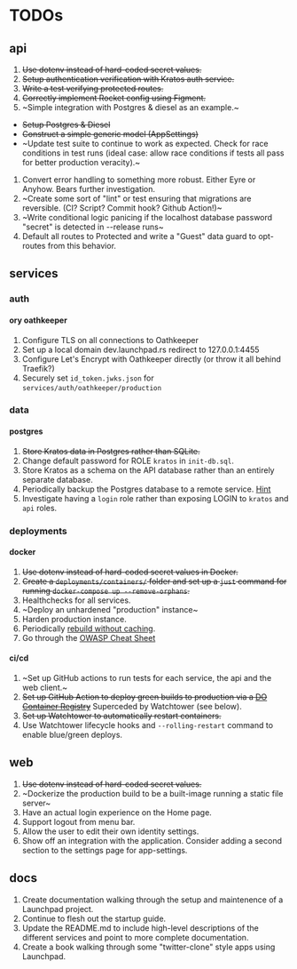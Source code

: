 # TODOs

## api
1. ~~Use dotenv instead of hard-coded secret values.~~
1. ~~Setup authentication verification with Kratos auth service.~~
1. ~~Write a test verifying protected routes.~~
1. ~~Correctly implement Rocket config using Figment.~~
1. ~Simple integration with Postgres & diesel as an example.~
  - ~~Setup Postgres & Diesel~~
  - ~~Construct a simple generic model (AppSettings)~~
  - ~Update test suite to continue to work as expected. Check for race conditions in test runs (ideal case: allow race conditions if tests all pass for better production veracity).~
1. Convert error handling to something more robust. Either Eyre or Anyhow. Bears further investigation.
1. ~Create some sort of "lint" or test ensuring that migrations are reversible. (CI? Script? Commit hook? Github Action!)~
1. ~Write conditional logic panicing if the localhost database password "secret" is detected in --release runs~
1. Default all routes to Protected and write a "Guest" data guard to opt-routes from this behavior.

## services

### auth
#### ory oathkeeper
1. Configure TLS on all connections to Oathkeeper
1. Set up a local domain dev.launchpad.rs redirect to 127.0.0.1:4455
1. Configure Let's Encrypt with Oathkeeper directly (or throw it all behind Traefik?)
1. Securely set `id_token.jwks.json` for `services/auth/oathkeeper/production`

### data
#### postgres
1. ~~Store Kratos data in Postgres rather than SQLite.~~
1. Change default password for ROLE `kratos` in `init-db.sql`.
1. Store Kratos as a schema on the API database rather than an entirely separate database.
1. Periodically backup the Postgres database to a remote service. [Hint](https://davejansen.com/how-to-set-up-and-use-postgres-using-docker/)
1. Investigate having a `login` role rather than exposing LOGIN to `kratos` and `api` roles.

### deployments
#### docker
1. ~~Use dotenv instead of hard-coded secret values in Docker.~~
1. ~~Create a `deployments/containers/` folder and set up a `just` command for running `docker-compose up --remove-orphans`.~~
1. Healthchecks for all services.
1. ~Deploy an unhardened "production" instance~
1. Harden production instance.
1. Periodically [rebuild without caching](https://pythonspeed.com/articles/docker-cache-insecure-images/).
1. Go through the [OWASP Cheat Sheet](https://cheatsheetseries.owasp.org/cheatsheets/Docker_Security_Cheat_Sheet.html)

#### ci/cd
1. ~Set up GitHub actions to run tests for each service, the api and the web client.~
1. ~~Set up GitHub Action to deploy green builds to production via a [DO Container Registry](https://docs.digitalocean.com/products/kubernetes/how-to/deploy-using-github-actions/)~~ Superceded by Watchtower (see below).
1. ~~Set up Watchtower to automatically restart containers.~~
1. Use Watchtower lifecycle hooks and `--rolling-restart` command to enable blue/green deploys.

## web
1. ~~Use dotenv instead of hard-coded secret values.~~
1. ~Dockerize the production build to be a built-image running a static file server~
1. Have an actual login experience on the Home page.
1. Support logout from menu bar.
1. Allow the user to edit their own identity settings.
1. Show off an integration with the application. Consider adding a second section to the settings page for app-settings.

## docs
1. Create documentation walking through the setup and maintenence of a Launchpad project.
1. Continue to flesh out the startup guide.
1. Update the README.md to include high-level descriptions of the different services and point to more complete documentation.
1. Create a book walking through some "twitter-clone" style apps using Launchpad.
